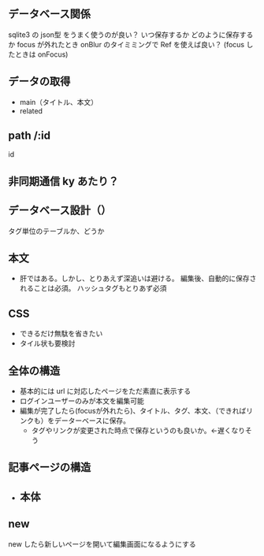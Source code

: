 ## データベース関係
  sqlite3 の json型 をうまく使うのが良い？
  いつ保存するか
  どのように保存するか
  focus が外れたとき onBlur のタイミミングで Ref を使えば良い？
    (focus したときは onFocus)

## データの取得
- main（タイトル、本文）
- related

## path /:id
  id

## 非同期通信 ky あたり？

## データベース設計（）
  タグ単位のテーブルか、どうか

## 本文
  - 肝ではある。しかし、とりあえず深追いは避ける。
  編集後、自動的に保存されることは必須。
  ハッシュタグもとりあず必須


## CSS

- できるだけ無駄を省きたい
- タイル状も要検討

## 全体の構造

- 基本的には url に対応したページをただ素直に表示する
- ログインユーザーのみが本文を編集可能
- 編集が完了したら(focusが外れたら)、タイトル、タグ、本文、（できればリンクも）をデーターベースに保存。
  - タグやリンクが変更された時点で保存というのも良いか。<-遅くなりそう

## 記事ページの構造
  - 本体
    - 
## new 

new したら新しいページを開いて編集画面になるようにする


